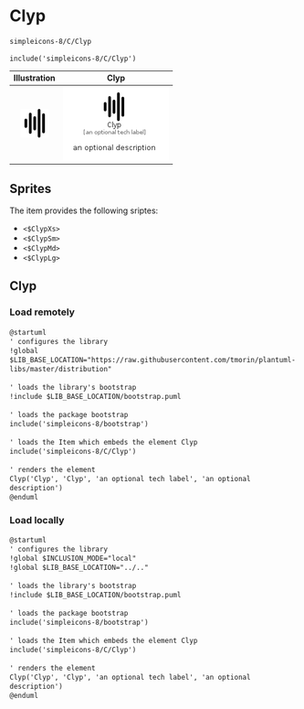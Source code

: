 # Clyp


```text
simpleicons-8/C/Clyp
```

```text
include('simpleicons-8/C/Clyp')
```



| Illustration | Clyp |
| :---: | :---: |
| ![illustration for Illustration](../../simpleicons-8/C/Clyp.png) | ![illustration for Clyp](../../simpleicons-8/C/Clyp.Local.png) |



## Sprites
The item provides the following sriptes:

- `<$ClypXs>`
- `<$ClypSm>`
- `<$ClypMd>`
- `<$ClypLg>`





## Clyp

### Load remotely
```plantuml
@startuml
' configures the library
!global $LIB_BASE_LOCATION="https://raw.githubusercontent.com/tmorin/plantuml-libs/master/distribution"

' loads the library's bootstrap
!include $LIB_BASE_LOCATION/bootstrap.puml

' loads the package bootstrap
include('simpleicons-8/bootstrap')

' loads the Item which embeds the element Clyp
include('simpleicons-8/C/Clyp')

' renders the element
Clyp('Clyp', 'Clyp', 'an optional tech label', 'an optional description')
@enduml
```

### Load locally
```plantuml
@startuml
' configures the library
!global $INCLUSION_MODE="local"
!global $LIB_BASE_LOCATION="../.."

' loads the library's bootstrap
!include $LIB_BASE_LOCATION/bootstrap.puml

' loads the package bootstrap
include('simpleicons-8/bootstrap')

' loads the Item which embeds the element Clyp
include('simpleicons-8/C/Clyp')

' renders the element
Clyp('Clyp', 'Clyp', 'an optional tech label', 'an optional description')
@enduml
```

